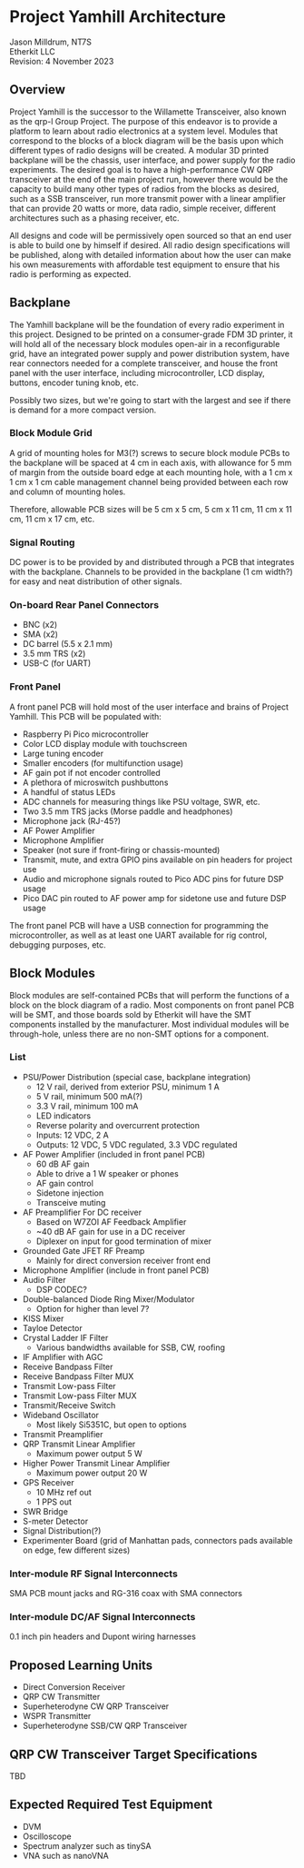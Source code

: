 # Project Yamhill Architecture
Jason Milldrum, NT7S<br/>
Etherkit LLC<br/>
Revision: 4 November 2023

## Overview
Project Yamhill is the successor to the Willamette Transceiver, also known as the qrp-l Group Project. The purpose of this endeavor is to provide a platform to learn about radio electronics at a system level. Modules that correspond to the blocks of a block diagram will be the basis upon which different types of radio designs will be created. A modular 3D printed backplane will be the chassis, user interface, and power supply for the radio experiments. The desired goal is to have a high-performance CW QRP transceiver at the end of the main project run, however there would be the capacity to build many other types of radios from the blocks as desired, such as a SSB transceiver, run more transmit power with a linear amplifier that can provide 20 watts or more, data radio, simple receiver, different architectures such as a phasing receiver, etc.

All designs and code will be permissively open sourced so that an end user is able to build one by himself if desired. All radio design specifications will be published, along with detailed information about how the user can make his own measurements with affordable test equipment to ensure that his radio is performing as expected.

## Backplane
The Yamhill backplane will be the foundation of every radio experiment in this project. Designed to be printed on a consumer-grade FDM 3D printer, it will hold all of the necessary block modules open-air in a reconfigurable grid, have an integrated power supply and power distribution system, have rear connectors needed for a complete transceiver, and house the front panel with the user interface, including microcontroller, LCD display, buttons, encoder tuning knob, etc.

Possibly two sizes, but we're going to start with the largest and see if there is demand for a more compact version.

### Block Module Grid
A grid of mounting holes for M3(?) screws to secure block module PCBs to the backplane will be spaced at 4 cm in each axis, with allowance for 5 mm of margin from the outside board edge at each mounting hole, with a 1 cm x 1 cm x 1 cm cable management channel being provided between each row and column of mounting holes.

Therefore, allowable PCB sizes will be 5 cm x 5 cm, 5 cm x 11 cm, 11 cm x 11 cm, 11 cm x 17 cm, etc.

### Signal Routing
DC power is to be provided by and distributed through a PCB that integrates with the backplane. Channels to be provided in the backplane (1 cm width?) for easy and neat distribution of other signals.

### On-board Rear Panel Connectors
- BNC (x2)
- SMA (x2)
- DC barrel (5.5 x 2.1 mm)
- 3.5 mm TRS (x2)
- USB-C (for UART)

### Front Panel
A front panel PCB will hold most of the user interface and brains of Project Yamhill. This PCB will be populated with:
- Raspberry Pi Pico microcontroller
- Color LCD display module with touchscreen
- Large tuning encoder
- Smaller encoders (for multifunction usage)
- AF gain pot if not encoder controlled
- A plethora of microswitch pushbuttons
- A handful of status LEDs
- ADC channels for measuring things like PSU voltage, SWR, etc.
- Two 3.5 mm TRS jacks (Morse paddle and headphones)
- Microphone jack (RJ-45?)
- AF Power Amplifier
- Microphone Amplifier
- Speaker (not sure if front-firing or chassis-mounted)
- Transmit, mute, and extra GPIO pins available on pin headers for project use
- Audio and microphone signals routed to Pico ADC pins for future DSP usage
- Pico DAC pin routed to AF power amp for sidetone use and future DSP usage

The front panel PCB will have a USB connection for programming the microcontroller, as well as at least one UART available for rig control, debugging purposes, etc.

## Block Modules
Block modules are self-contained PCBs that will perform the functions of a block on the block diagram of a radio. Most components on front panel PCB will be SMT, and those boards sold by Etherkit will have the SMT components installed by the manufacturer. Most individual modules will be through-hole, unless there are no non-SMT options for a component.

### List
- PSU/Power Distribution (special case, backplane integration)
    - 12 V rail, derived from exterior PSU, minimum 1 A
    - 5 V rail, minimum 500 mA(?)
    - 3.3 V rail, minimum 100 mA
    - LED indicators
    - Reverse polarity and overcurrent protection
    - Inputs: 12 VDC, 2 A
    - Outputs: 12 VDC, 5 VDC regulated, 3.3 VDC regulated
- AF Power Amplifier (included in front panel PCB)
    - 60 dB AF gain
    - Able to drive a 1 W speaker or phones
    - AF gain control
    - Sidetone injection
    - Transceive muting
- AF Preamplifier For DC receiver
    - Based on W7ZOI AF Feedback Amplifier
    - ~40 dB AF gain for use in a DC receiver
    - Diplexer on input for good termination of mixer
- Grounded Gate JFET RF Preamp
    - Mainly for direct conversion receiver front end
- Microphone Amplifier (include in front panel PCB)
- Audio Filter
    - DSP CODEC?
- Double-balanced Diode Ring Mixer/Modulator
    - Option for higher than level 7?
- KISS Mixer
- Tayloe Detector
- Crystal Ladder IF Filter
    - Various bandwidths available for SSB, CW, roofing
- IF Amplifier with AGC
- Receive Bandpass Filter
- Receive Bandpass Filter MUX
- Transmit Low-pass Filter
- Transmit Low-pass Filter MUX
- Transmit/Receive Switch
- Wideband Oscillator
    - Most likely Si5351C, but open to options
- Transmit Preamplifier
- QRP Transmit Linear Amplifier
    - Maximum power output 5 W
- Higher Power Transmit Linear Amplifier
    - Maximum power output 20 W
- GPS Receiver
    - 10 MHz ref out
    - 1 PPS out
- SWR Bridge
- S-meter Detector
- Signal Distribution(?)
- Experimenter Board (grid of Manhattan pads, connectors pads available on edge, few different sizes)

### Inter-module RF Signal Interconnects
SMA PCB mount jacks and RG-316 coax with SMA connectors

### Inter-module DC/AF Signal Interconnects
0.1 inch pin headers and Dupont wiring harnesses

## Proposed Learning Units
- Direct Conversion Receiver
- QRP CW Transmitter
- Superheterodyne CW QRP Transceiver
- WSPR Transmitter
- Superheterodyne SSB/CW QRP Transceiver

## QRP CW Transceiver Target Specifications
TBD

## Expected Required Test Equipment
- DVM
- Oscilloscope
- Spectrum analyzer such as tinySA
- VNA such as nanoVNA